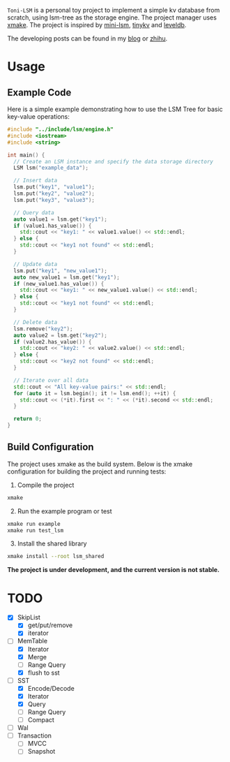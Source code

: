 `Toni-LSM` is a personal toy project to implement a simple kv database from scratch, using lsm-tree as the storage engine. The project manager uses [xmake](https://xmake.io/). The project is inspired by [mini-lsm](https://github.com/skyzh/mini-lsm), [tinykv](https://github.com/talent-plan/tinykv) and [leveldb](https://github.com/google/leveldb).

The developing posts can be found in my [blog](https://tonixwd.github.io/categories/%E9%A1%B9%E7%9B%AE/) or [zhihu](https://www.zhihu.com/column/c_1867534978344161280).

# Usage

## Example Code

Here is a simple example demonstrating how to use the LSM Tree for basic key-value operations:

```cpp
#include "../include/lsm/engine.h"
#include <iostream>
#include <string>

int main() {
  // Create an LSM instance and specify the data storage directory
  LSM lsm("example_data");

  // Insert data
  lsm.put("key1", "value1");
  lsm.put("key2", "value2");
  lsm.put("key3", "value3");

  // Query data
  auto value1 = lsm.get("key1");
  if (value1.has_value()) {
    std::cout << "key1: " << value1.value() << std::endl;
  } else {
    std::cout << "key1 not found" << std::endl;
  }

  // Update data
  lsm.put("key1", "new_value1");
  auto new_value1 = lsm.get("key1");
  if (new_value1.has_value()) {
    std::cout << "key1: " << new_value1.value() << std::endl;
  } else {
    std::cout << "key1 not found" << std::endl;
  }

  // Delete data
  lsm.remove("key2");
  auto value2 = lsm.get("key2");
  if (value2.has_value()) {
    std::cout << "key2: " << value2.value() << std::endl;
  } else {
    std::cout << "key2 not found" << std::endl;
  }

  // Iterate over all data
  std::cout << "All key-value pairs:" << std::endl;
  for (auto it = lsm.begin(); it != lsm.end(); ++it) {
    std::cout << (*it).first << ": " << (*it).second << std::endl;
  }

  return 0;
}
```

## Build Configuration

The project uses xmake as the build system. Below is the xmake configuration for building the project and running tests:

1. Compile the project
```bash
xmake
```

2. Run the example program or test
```bash
xmake run example
xmake run test_lsm
```

3. Install the shared library
```bash
xmake install --root lsm_shared
```

**The project is under development, and the current version is not stable.**

# TODO
- [x] SkipList
  - [x] get/put/remove
  - [x] iterator
- [ ] MemTable
  - [x] Iterator
  - [x] Merge
  - [ ] Range Query
  - [x] flush to sst
- [ ] SST
  - [x] Encode/Decode
  - [x] Iterator
  - [x] Query
  - [ ] Range Query
  - [ ] Compact
- [ ] Wal
- [ ] Transaction
  - [ ] MVCC
  - [ ] Snapshot
